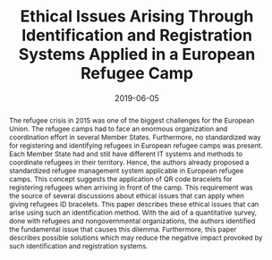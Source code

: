 ---
abstract: The refugee crisis in 2015 was one of the biggest challenges for the European
  Union. The refugee camps had to face an enormous organization and coordination effort
  in several Member States. Furthermore, no standardized way for registering and identifying
  refugees in European refugee camps was present. Each Member State had and still
  have different IT systems and methods to coordinate refugees in their territory.
  Hence, the authors already proposed a standardized refugee management system applicable
  in European refugee camps. This concept suggests the application of QR code bracelets
  for registering refugees when arriving in front of the camp. This requirement was
  the source of several discussions about ethical issues that can apply when giving
  refugees ID bracelets. This paper describes these ethical issues that can arise
  using such an identification method. With the aid of a quantitative survey, done
  with refugees and nongovernmental organizations, the authors identified the fundamental
  issue that causes this dilemma. Furthermore, this paper describes possible solutions
  which may reduce the negative impact provoked by such identification and registration
  systems.
authors:
- René Lamber
- Karl Pinter
- Andreas Aigner
- Martin Reiterer
- Karin Kappel
- Thomas Grechenig
date: '2019-06-05'
featured: false
publication_types:
- '0'
publishDate: '2019-06-05'
title: Ethical Issues Arising Through Identification and Registration Systems Applied
  in a European Refugee Camp
url_pdf: ''
---